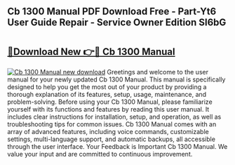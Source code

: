 ## Cb 1300 Manual PDF Download Free - Part-Yt6 User Guide Repair - Service Owner Edition SI6bG

# <h2><a href="http://cf10872.oget.top/?id=Cb+1300+Manual">🔗Download New 👉🔴 Cb 1300 Manual</a></h2>

[![Cb 1300 Manual new download](https://i.imgur.com/5g1atiW.png)](http://cf10872.oget.top/?id=Cb+1300+Manual)
Greetings and welcome to the user manual for your newly updated Cb 1300 Manual. This manual is specifically designed to help you get the most out of your product by providing a thorough explanation of its features, setup, usage, maintenance, and problem-solving. Before using your Cb 1300 Manual, please familiarize yourself with its functions and features by reading this user manual. It includes clear instructions for installation, setup, and operation, as well as troubleshooting tips for common issues. Cb 1300 Manual comes with an array of advanced features, including voice commands, customizable settings, multi-language support, and automatic backups, all accessible through the user interface. Your Feedback is Important Cb 1300 Manual. We value your input and are committed to continuous improvement.
